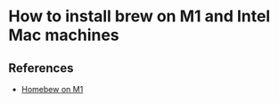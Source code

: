 # How to install brew on M1 and Intel Mac machines



## References
- [Homebew on M1](https://earthly.dev/blog/homebrew-on-m1/)
